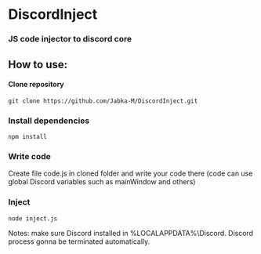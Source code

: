 # DiscordInject
### JS code injector to discord core

## How to use:

#### Clone repository
```
git clone https://github.com/Jabka-M/DiscordInject.git
```

### Install dependencies
```
npm install
```

### Write code
Create file code.js in cloned folder and write your code there (code can use global Discord variables such as mainWindow and others)

### Inject
```
node inject.js
```

Notes:
	make sure Discord installed in %LOCALAPPDATA%\Discord.
	Discord process gonna be terminated automatically.
